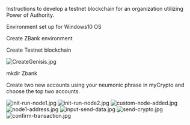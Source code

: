 Instructions to develop a testnet blockchain for an organization utilizing Power of Authority.

Environment set up for Windows10 OS

Create ZBank environment

Create Testnet blockchain

![CreateGenisis.jpg](Images/CreateGenisis.jpg)

mkdir Zbank

Create two new accounts using your neumonic phrase in myCrypto and choose the top two accounts.

![init-run-node1.jpg](Images/InitRunNode1.jpg)
![init-run-node2.jpg](Images/InitRunNode2.jpg)
![custom-node-added.jpg](Images/AddCustomNode.jpg)
![node1-address.jpg](Images/N1AddressConfirm.jpg)
![input-send-data.jpg](Images/CompleteForm.jpg)
![send-crypto.jpg](Images/SendTransaction.jpg)
![confirm-transaction.jpg](Images/ConfirmTransaction.jpg)
